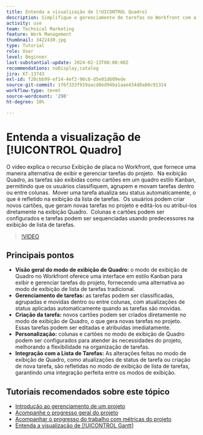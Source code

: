 ```yaml
---
title: Entenda a visualização de [!UICONTROL Quadro]
description: Simplifique o gerenciamento de tarefas no Workfront com a [!UICONTROL interface da exibição do painel] [!DNL Kanban] , oferecendo classificação de tarefas, criação, personalização e integração contínua com a exibição da lista de tarefas para uma organização eficiente do projeto.
activity: use
team: Technical Marketing
feature: Work Management
thumbnail: 3422430.jpg
type: Tutorial
role: User
level: Beginner
last-substantial-update: 2024-02-13T00:00:00Z
recommendations: noDisplay,catalog
jira: KT-13743
exl-id: f28cbb99-ef14-4ef2-96c8-d5e01d609ede
source-git-commit: 1f6f333f919aacd8ed94ba1aae434d8a80c91314
workflow-type: tm+mt
source-wordcount: '298'
ht-degree: 10%

---
```


# Entenda a visualização de [!UICONTROL Quadro]

O vídeo explica o recurso Exibição de placa no Workfront, que fornece uma maneira alternativa de exibir e gerenciar tarefas do projeto. &#x200B; Na exibição Quadro, as tarefas são exibidas como cartões em um quadro estilo Kanban, permitindo que os usuários classifiquem, agrupem e movam tarefas dentro ou entre colunas. &#x200B; Mover uma tarefa atualiza seu status automaticamente, o que é refletido na exibição da lista de tarefas. &#x200B; Os usuários podem criar novos cartões, que geram novas tarefas no projeto e editá-los ou atribuí-los diretamente na exibição Quadro. &#x200B; Colunas e cartões podem ser configurados e tarefas podem ser sequenciadas usando predecessores na exibição de lista de tarefas.

>[!VIDEO](https://video.tv.adobe.com/v/3423282/?quality=12&learn=on&enablevpops&captions=por_br)

## Principais pontos

* **Visão geral do modo de exibição de Quadro:** o modo de exibição de Quadro no Workfront oferece uma interface em estilo Kanban para exibir e gerenciar tarefas do projeto, fornecendo uma alternativa ao modo de exibição de lista de tarefas tradicional. &#x200B;
* **Gerenciamento de tarefas:** as tarefas podem ser classificadas, agrupadas e movidas dentro ou entre colunas, com atualizações de status aplicadas automaticamente quando as tarefas são movidas. &#x200B;
* **Criação da tarefa:** novos cartões podem ser criados diretamente no modo de exibição de Quadro, o que gera novas tarefas no projeto. &#x200B; Essas tarefas podem ser editadas e atribuídas imediatamente. &#x200B;
* **Personalização:** colunas e cartões no modo de exibição de Quadro podem ser configurados para atender às necessidades do projeto, melhorando a flexibilidade na organização de tarefas. &#x200B;
* **Integração com a Lista de Tarefas:** As alterações feitas no modo de exibição de Quadro, como atualizações de status de tarefa ou criação de nova tarefa, são refletidas no modo de exibição de lista de tarefas, garantindo uma integração perfeita entre os modos de exibição. &#x200B;


## Tutoriais recomendados sobre este tópico

* [Introdução ao gerenciamento de um projeto](/help/manage-work/projects/getting-started-manage-a-project.md)
* [Acompanhe o progresso geral do projeto](/help/manage-work/projects/track-overall-project-progress.md)
* [Acompanhar o progresso do trabalho com métricas do projeto](/help/manage-work/projects/track-work-progress-with-project-metrics.md)
* [Entenda a visualização de [!UICONTROL Gantt]](/help/manage-work/projects/understand-the-gantt-view.md)
